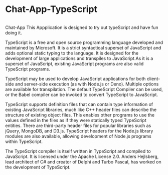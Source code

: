 # Chat-App-TypeScript

<img src="https://serokell.io/files/0u/0ufu1q21.js-ts.jpg" alt="">

Chat-App This Appplication is designed to try out typeScript and have fun doing it.

TypeScript is a free and open source programming language developed and maintained by Microsoft. It is a strict syntactical superset of JavaScript and adds optional static typing to the language. It is designed for the development of large applications and transpiles to JavaScript.As it is a superset of JavaScript, existing JavaScript programs are also valid TypeScript programs.

TypeScript may be used to develop JavaScript applications for both client-side and server-side execution (as with Node.js or Deno). Multiple options are available for transpilation. The default TypeScript Compiler can be used, or the Babel compiler can be invoked to convert TypeScript to JavaScript.

TypeScript supports definition files that can contain type information of existing JavaScript libraries, much like C++ header files can describe the structure of existing object files. This enables other programs to use the values defined in the files as if they were statically typed TypeScript entities. There are third-party header files for popular libraries such as jQuery, MongoDB, and D3.js. TypeScript headers for the Node.js library modules are also available, allowing development of Node.js programs within TypeScript.

The TypeScript compiler is itself written in TypeScript and compiled to JavaScript. It is licensed under the Apache License 2.0. Anders Hejlsberg, lead architect of C# and creator of Delphi and Turbo Pascal, has worked on the development of TypeScript.
